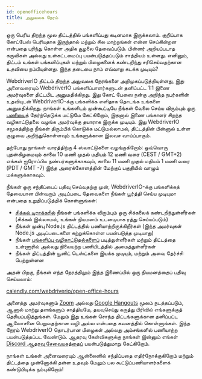 ```yaml
---
id: openofficehours
title: அலுவலக நேரம்
---
```


ஒரு பெரிய திறந்த மூல திட்டத்தில் பங்களிப்பது கடினமாக இருக்கலாம். குறிப்பாக கோட்பேஸ் பெரியதாக இருந்தால் மற்றும் சில மாற்றங்கள் என்ன செய்கின்றன என்பதை புரிந்து கொள்ள அதிக சூழலை தேவைப்படும். பின்னர் அறியப்படாத கருவிகள் அல்லது உள்கட்டமைப்பு பயன்படுத்தப்படும் சாத்தியம் உள்ளது. எனினும், திட்டம் உங்கள் பங்களிப்புகள் மற்றும் பிழைகளைக் கண்டறிந்து சரிசெய்வதற்கான உதவியை நம்பியுள்ளது. இந்த தடையை நாம் எவ்வாறு கடக்க முடியும்?

WebdriverIO திட்டம் திறந்த அலுவலக நேரங்களை அறிமுகப்படுத்தியுள்ளது, இது அனைவரையும் WebdriverIO பங்களிப்பாளர்களுடன் தனிப்பட்ட 1:1 இணை அமர்வுகளை திட்டமிட அனுமதிக்கிறது. இது கோட் பேஸை நன்கு அறிந்த நபர்களின் உதவியுடன் WebdriverIO-க்கு பங்களிக்க எளிதாக தொடங்க உங்களை அனுமதிக்கிறது. நாங்கள் உங்களிடம் முன்கூட்டியே நீங்கள் வேலை செய்ய விரும்பும் [ஒரு பணியைத்](https://github.com/webdriverio/webdriverio/issues?q=is%3Aissue+is%3Aopen+sort%3Aupdated-desc+label%3Afirst-timers-only) தேர்ந்தெடுக்க மட்டுமே கேட்கிறோம், இதனால் இணை பங்காளர் சிறந்த வழிகாட்டுதலை வழங்க அமர்வுக்கு தயாராக இருக்க முடியும். இது WebdriverIO சமூகத்திற்கு நீங்கள் திரும்பிக் கொடுக்க மட்டுமல்லாமல், திட்டத்தின் பின்னால் உள்ள குழுவை அறிந்துகொள்ளவும் உங்களுக்கான இலவச வாய்ப்பாகும்.

தற்போது நாங்கள் வாரத்திற்கு 4 ஸ்லாட்டுகளை வழங்குகிறோம்: ஒவ்வொரு புதன்கிழமையும் காலை 10 மணி முதல் மதியம் 12 மணி வரை (CEST / GMT+2) எங்கள் ஐரோப்பிய நண்பர்களுக்காகவும், காலை 11 மணி முதல் மதியம் 1 மணி வரை (PDT / GMT -7) இந்த அரைக்கோளத்தின் மேற்குப் பகுதியில் வாழும் மக்களுக்காகவும்.

நீங்கள் ஒரு சந்திப்பைப் பதிவு செய்வதற்கு முன், WebdriverIO-க்கு பங்களிக்கத் தேவையான பின்வரும் அடிப்படை தேவைகளை நீங்கள் பூர்த்தி செய்ய முடியுமா என்பதை உறுதிப்படுத்திக் கொள்ளுங்கள்:

- [சிக்கல் டிராக்கரில்](https://github.com/webdriverio/webdriverio/issues) நீங்கள் பங்களிக்க விரும்பும் ஒரு சிக்கலைக் கண்டறிந்துள்ளீர்கள் (சிக்கல் இல்லாமல், உங்கள் நியமனம் உடனடியாக ரத்து செய்யப்படும்)
- நீங்கள் முன்பு Node.js திட்டத்தில் பணியாற்றிருக்கிறீர்கள் (இந்த அமர்வுகள் Node.js அடிப்படைகளை கற்றுக்கொள்ள பயன்படுத்த முடியாது)
- நீங்கள் [பங்களிப்பு வழிகாட்டுதல்களைப்](https://github.com/webdriverio/webdriverio/blob/main/CONTRIBUTING.md#set-up-project) படித்துள்ளீர்கள் மற்றும் திட்டத்தை உள்ளூரில் அல்லது நிலையற்ற பணியிடத்தில் அமைத்துள்ளீர்கள்
- நீங்கள் திட்டத்தின் யூனிட் டெஸ்ட்களை இயக்க முடியும், மற்றும் அவை தேர்ச்சி பெற்றுள்ளன

அதன் பிறகு, நீங்கள் எந்த நேரத்திலும் இந்த இணைப்பில் ஒரு நியமனத்தைப் பதிவு செய்யலாம்:

[calendly.com/webdriverio/open-office-hours](https://calendly.com/webdriverio/open-office-hours)

அனைத்து அமர்வுகளும் [Zoom](https://zoom.us/) அல்லது [Google Hangouts](https://hangouts.google.com/) மூலம் நடத்தப்படும், ஆனால் மாற்று தளங்களும் சாத்தியமே, தயவுசெய்து கருத்து பிரிவில் எங்களுக்குத் தெரியப்படுத்துங்கள். மேலும் இது உங்கள் சொந்த திட்டங்களுக்கான தனிப்பட்ட ஆலோசனை பெறுவதற்கான வழி அல்ல என்பதை கவனத்தில் கொள்ளுங்கள். இந்த நேரம் WebdriverIO தொடர்பான பிழைகள் அல்லது அம்சங்களில் பணியாற்ற பயன்படுத்தப்பட வேண்டும். ஆதரவு கேள்விகளுக்கு நாங்கள் இன்னும் எங்கள் [Discord ஆதரவு சேவையகத்தைப்](https://discord.webdriver.io) பயன்படுத்துமாறு கேட்கிறோம்.

நாங்கள் உங்கள் அனைவரையும் ஆன்லைனில் சந்திப்பதை எதிர்நோக்குகிறோம் மற்றும் திட்டத்தை முன்னோக்கி தள்ள உதவும் மேலும் பல கூட்டுப்பணியாளர்களைக் கண்டுபிடிக்க நம்புகிறோம்!